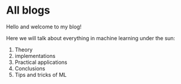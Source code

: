 # All blogs

Hello and welcome to my blog!

Here we will talk about everything in machine learning under the sun:
  1. Theory
  2. implementations
  3. Practical applications
  4. Conclusions
  5. Tips and tricks of ML
